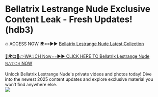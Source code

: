 # Bellatrix Lestrange Nude Exclusive Content Leak - Fresh Updates! (hdb3)

🔥 ACCESS NOW 🌍==►► <a href="https://tinyurl.com/yc657z5k" rel="nofollow">Bellatrix Lestrange Nude Latest Collection</a>
<br><br>
[🔴🌍📺📱👉WA𝚃CH Now==►► CLICK HERE TO Bellatrix Lestrange Nude 𝚆𝙰𝚃𝙲𝙷 NOW](https://tinyurl.com/yc657z5k)
<br><br>
Unlock Bellatrix Lestrange Nude's private videos and photos today! Dive into the newest 2025 content updates and explore exclusive material you won’t find anywhere else.
<br>
<a href="https://tinyurl.com/yc657z5k" rel="nofollow" data-target="animated-image.originalLink"><img src="https://camo.githubusercontent.com/8a4f000d20f83aca3bf7ec5f350d767afa0574a8a352519fd8cfa583a6f93a33/68747470733a2f2f692e696d6775722e636f6d2f644a486b345a712e676966" data-canonical-src="https://i.imgur.com/dJHk4Zq.gif" style="max-width: 100%; display: inline-block;" data-target="animated-image.originalImage"></a>
<br>
